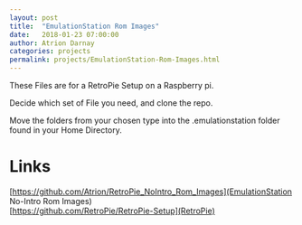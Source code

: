 ```yaml
---
layout: post  
title:  "EmulationStation Rom Images"  
date:   2018-01-23 07:00:00  
author: Atrion Darnay  
categories: projects
permalink: projects/EmulationStation-Rom-Images.html  
---
```


  These Files are for a RetroPie Setup on a Raspberry pi.
  
  Decide which set of File you need, and clone the repo.
  
  Move the folders from your chosen type into the .emulationstation folder found in your Home Directory.
  

# Links
[https://github.com/Atrion/RetroPie_NoIntro_Rom_Images](EmulationStation No-Intro Rom Images) <br> 
[https://github.com/RetroPie/RetroPie-Setup](RetroPie) <br> 
